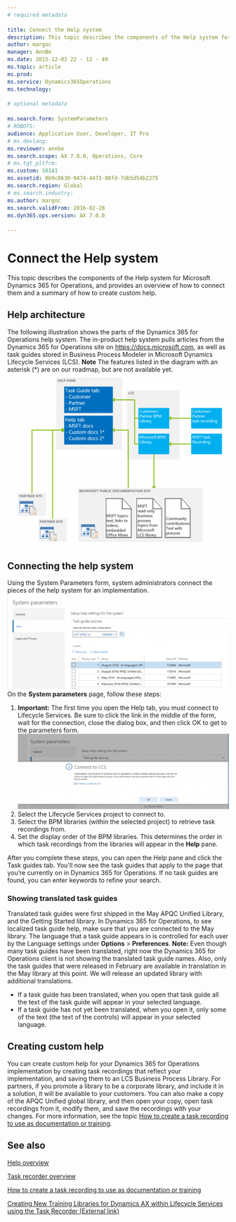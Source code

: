 ```yaml
---
# required metadata

title: Connect the Help system
description: This topic describes the components of the Help system for Microsoft Dynamics 365 for Operations, and provides an overview of how to connect them and a summary of how to create custom help. 
author: margoc
manager: AnnBe
ms.date: 2015-12-03 22 - 12 - 49
ms.topic: article
ms.prod: 
ms.service: Dynamics365Operations
ms.technology: 

# optional metadata

ms.search.form: SystemParameters
# ROBOTS: 
audience: Application User, Developer, IT Pro
# ms.devlang: 
ms.reviewer: annbe
ms.search.scope: AX 7.0.0, Operations, Core
# ms.tgt_pltfrm: 
ms.custom: 16141
ms.assetid: 0b9c8630-9474-4473-80fd-7db5d54b2275
ms.search.region: Global
# ms.search.industry: 
ms.author: margoc
ms.search.validFrom: 2016-02-28
ms.dyn365.ops.version: AX 7.0.0

---
```


# Connect the Help system

This topic describes the components of the Help system for Microsoft Dynamics 365 for Operations, and provides an overview of how to connect them and a summary of how to create custom help. 

Help architecture
-----------------

The following illustration shows the parts of the Dynamics 365 for Operations help system. The in-product help system pulls articles from the Dynamics 365 for Operations site on https://docs.microsoft.com, as well as task guides stored in Business Process Modeler in Microsoft Dynamics Lifecycle Services (LCS). 
**Note** The features listed in the diagram with an asterisk (\*) are on our roadmap, but are not available yet. [![Help architecture](./media/help-architecture-1024x800.png)](./media/help-architecture.png)

## Connecting the help system
Using the System Parameters form, system administrators connect the pieces of the help system for an implementation. [![System Parameters form with Help settings](./media/system-parameters_ops-1024x437.png)](./media/system-parameters_ops.png) On the **System parameters** page, follow these steps:

1.  **Important:** The first time you open the Help tab, you must connect to Lifecycle Services. Be sure to click the link in the middle of the form, wait for the connection, close the dialog box, and then click OK to get to the parameters form.[![Connect to LCS](./media/connect-to-lcs-crop-1024x365.png "Connect to LCS")](./media/connect-to-lcs-crop.png)
2.  Select the Lifecycle Services project to connect to.
3.  Select the BPM libraries (within the selected project) to retrieve task recordings from.
4.  Set the display order of the BPM libraries. This determines the order in which task recordings from the libraries will appear in the **Help** pane.

After you complete these steps, you can open the Help pane and click the Task guides tab. You'll now see the task guides that apply to the page that you’re currently on in Dynamics 365 for Operations. If no task guides are found, you can enter keywords to refine your search.

### Showing translated task guides

Translated task guides were first shipped in the May APQC Unified Library, and the Getting Started library. In Dynamics 365 for Operations, to see localized task guide help, make sure that you are connected to the May library. The language that a task guide appears in is controlled for each user by the Language settings under **Options** &gt; **Preferences**. **Note:** Even though many task guides have been translated, right now the Dynamics 365 for Operations client is not showing the translated task guide names. Also, only the task guides that were released in February are available in translation in the May library at this point. We will release an updated library with additional translations.

-   If a task guide has been translated, when you open that task guide all the text of the task guide will appear in your selected language.
-   If a task guide has not yet been translated, when you open it, only some of the text (the text of the controls) will appear in your selected language.

## Creating custom help
You can create custom help for your Dynamics 365 for Operations implementation by creating task recordings that reflect your implementation, and saving them to an LCS Business Process Library. For partners, if you promote a library to be a corporate library, and include it in a solution, it will be available to your customers. You can also make a copy of the APQC Unified global library, and then open your copy, open task recordings from it, modify them, and save the recordings with your changes. For more information, see the topic [How to create a task recording to use as documentation or training](../user-interface/task-recorder.md).

See also
--------

[Help overview](help-overview.md)

[Task recorder overview](../user-interface/task-recorder.md)

[How to create a task recording to use as documentation or training](../user-interface/task-recorder-training.md)

[Creating New Training Libraries for Dynamics AX within Lifecycle Services using the Task Recorder (External link)](https://docs.com/mufife/163372c6-f366-4c5a-94fa-93e2c25f878a/creating-new-training-libraries-for-dynamics-ax)

